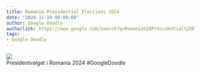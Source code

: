 ```yaml
---
title: Romania Presidential Elections 2024
date: "2024-11-24 00:00:00"
author: Google Doodle
authorlink: https://www.google.com/search?q=Romania%20Presidential%20Elections%202024
tags:
- Google-Doodle
---
```

<img src="https://www.google.com/logos/doodles/2024/temp-romania-presidential-elections-2024-6753651837110313-l.png" referrerpolicy="no-referrer"><br>Presidentvalget i Romania 2024 #GoogleDoodle